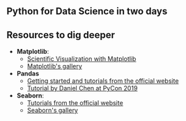 ## Python for Data Science in two days

## Resources to dig deeper
- **Matplotlib**:
    - [Scientific Visualization with Matplotlib](https://github.com/rougier/scientific-visualization-book)
    - [Matplotlib's gallery](https://matplotlib.org/stable/gallery/index.html)
- **Pandas**
    - [Getting started and tutorials from the official website](https://pandas.pydata.org/docs/getting_started/index.html)
    - [Tutorial by Daniel Chen at PyCon 2019](https://youtu.be/3qDhDXNRgHE)
- **Seaborn**: 
    - [Tutorials from the official website](http://seaborn.pydata.org/tutorial.html#)
    - [Seaborn's gallery](http://seaborn.pydata.org/examples/index.html)
